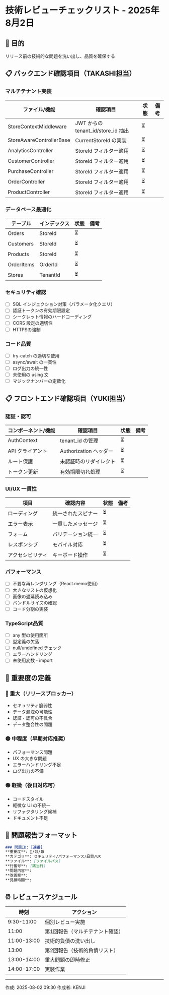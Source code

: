 # 技術レビューチェックリスト - 2025年8月2日

## 🎯 目的
リリース前の技術的な問題を洗い出し、品質を確保する

## 📋 バックエンド確認項目（TAKASHI担当）

### マルチテナント実装
| ファイル/機能 | 確認項目 | 状態 | 備考 |
|--------------|----------|------|------|
| StoreContextMiddleware | JWT からの tenant_id/store_id 抽出 | ⏳ | |
| StoreAwareControllerBase | CurrentStoreId の実装 | ⏳ | |
| AnalyticsController | StoreId フィルター適用 | ⏳ | |
| CustomerController | StoreId フィルター適用 | ⏳ | |
| PurchaseController | StoreId フィルター適用 | ⏳ | |
| OrderController | StoreId フィルター適用 | ⏳ | |
| ProductController | StoreId フィルター適用 | ⏳ | |

### データベース最適化
| テーブル | インデックス | 状態 | 備考 |
|----------|-------------|------|------|
| Orders | StoreId | ⏳ | |
| Customers | StoreId | ⏳ | |
| Products | StoreId | ⏳ | |
| OrderItems | OrderId | ⏳ | |
| Stores | TenantId | ⏳ | |

### セキュリティ確認
- [ ] SQL インジェクション対策（パラメータ化クエリ）
- [ ] 認証トークンの有効期限設定
- [ ] シークレット情報のハードコーディング
- [ ] CORS 設定の適切性
- [ ] HTTPSの強制

### コード品質
- [ ] try-catch の適切な使用
- [ ] async/await の一貫性
- [ ] ログ出力の統一性
- [ ] 未使用の using 文
- [ ] マジックナンバーの定数化

## 📋 フロントエンド確認項目（YUKI担当）

### 認証・認可
| コンポーネント/機能 | 確認項目 | 状態 | 備考 |
|-------------------|----------|------|------|
| AuthContext | tenant_id の管理 | ⏳ | |
| API クライアント | Authorization ヘッダー | ⏳ | |
| ルート保護 | 未認証時のリダイレクト | ⏳ | |
| トークン更新 | 有効期限切れ処理 | ⏳ | |

### UI/UX 一貫性
| 項目 | 確認内容 | 状態 | 備考 |
|------|----------|------|------|
| ローディング | 統一されたスピナー | ⏳ | |
| エラー表示 | 一貫したメッセージ | ⏳ | |
| フォーム | バリデーション統一 | ⏳ | |
| レスポンシブ | モバイル対応 | ⏳ | |
| アクセシビリティ | キーボード操作 | ⏳ | |

### パフォーマンス
- [ ] 不要な再レンダリング（React.memo使用）
- [ ] 大きなリストの仮想化
- [ ] 画像の遅延読み込み
- [ ] バンドルサイズの確認
- [ ] コード分割の実装

### TypeScript品質
- [ ] any 型の使用箇所
- [ ] 型定義の欠落
- [ ] null/undefined チェック
- [ ] エラーハンドリング
- [ ] 未使用変数・import

## 🚨 重要度の定義

### 🔴 重大（リリースブロッカー）
- セキュリティ脆弱性
- データ漏洩の可能性
- 認証・認可の不具合
- データ整合性の問題

### 🟡 中程度（早期対応推奨）
- パフォーマンス問題
- UX の大きな問題
- エラーハンドリング不足
- ログ出力の不備

### 🟢 軽微（後日対応可）
- コードスタイル
- 軽微な UI の不統一
- リファクタリング候補
- ドキュメント不足

## 📝 問題報告フォーマット

```markdown
### 問題ID: [連番]
**重要度**: 🔴/🟡/🟢
**カテゴリ**: セキュリティ/パフォーマンス/品質/UX
**ファイル**: [ファイルパス]
**行番号**: [該当行]
**問題内容**: 
**改善案**: 
**見積時間**: 
```

## ⏰ レビュースケジュール

| 時刻 | アクション |
|------|-----------|
| 9:30-11:00 | 個別レビュー実施 |
| 11:00 | 第1回報告（マルチテナント確認） |
| 11:00-13:00 | 技術的負債の洗い出し |
| 13:00 | 第2回報告（技術的負債リスト） |
| 13:00-14:00 | 重大問題の即時修正 |
| 14:00-17:00 | 実装作業 |

---

作成: 2025-08-02 09:30
作成者: KENJI